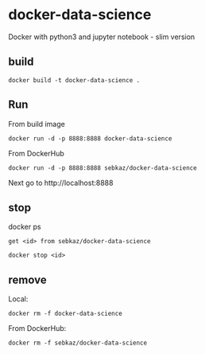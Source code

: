 # docker-data-science
Docker with python3 and jupyter notebook - slim version


## build
```{bash}
docker build -t docker-data-science .
```

## Run 
From build image
```{bash}
docker run -d -p 8888:8888 docker-data-science
```

From DockerHub
```{bash}
docker run -d -p 8888:8888 sebkaz/docker-data-science
```

Next go to http://localhost:8888

## stop
docker ps 

```{bash}
get <id> from sebkaz/docker-data-science

docker stop <id>
```
## remove 
Local:
```{bash}
docker rm -f docker-data-science
```

From DockerHub:
```{bash}
docker rm -f sebkaz/docker-data-science
```
